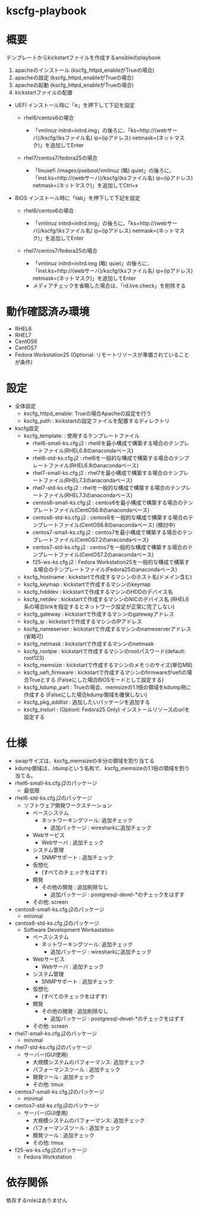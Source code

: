 kscfg-playbook
============================================================

# 概要

テンプレートからkickstartファイルを作成するansibleのplaybook

1. apacheのインストール (kscfg_httpd_enableがTrueの場合)
2. apacheの設定 (kscfg_httpd_enableがTrueの場合)
3. apacheの起動 (kscfg_httpd_enableがTrueの場合)
4. kickstartファイルの配置

- UEFI
  インストール時に「e」を押下して下記を設定
  - rhel6/centos6の場合
    - 「vmlinuz initrd=initrd.img」の後ろに、「ks=http://(webサーバ)/kscfg/(ksファイル名) ip=(ipアドレス) netmask=(ネットマスク)」を追加してEnter

  - rhel7/centos7/fedora25の場合
    - 「linuxefi /images/pxeboot/vmlinuz (略) quiet」の後ろに、「inst.ks=http://(webサーバ)/kscfg/(ksファイル名) ip=(ipアドレス) netmask=(ネットマスク)」を追加してCtrl+x

- BIOS
  インストール時に「tab」を押下して下記を設定
  - rhel6/centos6の場合
    - 「vmlinuz initrd=initrd.img」の後ろに、「ks=http://(webサーバ)/kscfg/(ksファイル名) ip=(ipアドレス) netmask=(ネットマスク)」を追加してEnter

  - rhel7/centos7/fedora25の場合
    - 「vmlinuz initrd=initrd.img (略) quiet」の後ろに、「inst.ks=http://(webサーバ)/kscfg/(ksファイル名) ip=(ipアドレス) netmask=(ネットマスク)」を追加してEnter
    - メディアチェックを省略した場合は、「rd.live.check」を削除する

# 動作確認済み環境

- RHEL6
- RHEL7
- CentOS6
- CentOS7
- Fedora Workstation25 (Optional: リモートリソースが準備されていることが条件)

# 設定

  - 全体設定
      - kscfg_httpd_enable: Trueの場合Apacheの設定を行う
      - kscfg_path        : kickstartの設定ファイルを配置するディレクトリ
  - kscfg設定
      - kscfg_template:     : 使用するテンプレートファイル
        - rhel6-small-ks.cfg.j2   : rhel6を最小構成で構築する場合のテンプレートファイル(RHEL6.8のanacondaベース)
        - rhel6-std-ks.cfg.j2     : rhel6を一般的な構成で構築する場合のテンプレートファイル(RHEL6.8のanacondaベース)
        - rhel7-small-ks.cfg.j2   : rhel7を最小構成で構築する場合のテンプレートファイル(RHEL7.3のanacondaベース)
        - rhel7-std-ks.cfg.j2     : rhelを一般的な構成で構築する場合のテンプレートファイル(RHEL7.3のanacondaベース)
        - centos6-small-ks.cfg.j2 : centos6を最小構成で構築する場合のテンプレートファイル(CentOS6.8のanacondaベース)
        - centos6-std-ks.cfg.j2   : centos6を一般的な構成で構築する場合のテンプレートファイル(CentOS6.8のanacondaベース) (検討中)
        - centos7-small-ks.cfg.j2 : centos7を最小構成で構築する場合のテンプレートファイル(CentOS7.2のanacondaベース)
        - centos7-std-ks.cfg.j2   : centos7を一般的な構成で構築する場合のテンプレートファイル(CentOS7.2のanacondaベース)
        - f25-ws-ks.cfg.j2        : Fedora Workstation25を一般的な構成で構築する場合のテンプレートファイル(Fedora25のanacondaベース)
      - kscfg_hostname      : kickstartで作成するマシンのホスト名(ドメイン含む)
      - kscfg_keymap        : kickstartで作成するマシンのkeymap
      - kscfg_hdddev        : kickstartで作成するマシンのHDDのデバイス名
      - kscfg_netdev        : kickstartで作成するマシンのNICのデバイス名 (RHEL6系の場合linkを指定するとネットワーク設定が正常に完了しない)
      - kscfg_gateway       : kickstartで作成するマシンのgatewayアドレス
      - kscfg_ip            : kickstartで作成するマシンのIPアドレス
      - kscfg_nameserver    : kickstartで作成するマシンのnameserverアドレス (省略可)
      - kscfg_netmask       : kickstartで作成するマシンのnetmask
      - kscfg_rootpw        : kickstartで作成するマシンのrootパスワード(default: root123)
      - kscfg_memsize       : kickstartで作成するマシンのメモリのサイズ(単位MB)
      - kscfg_uefi_firmware : kickstartで作成するマシンのfirmwareがuefiの場合Trueとする (Falseにした場合BIOSモードとして設定する)
      - kscfg_kdump_part    : Trueの場合、memsizeの1.1倍の領域をkdump用に作成する (Falseにした場合kdump領域を確保しない)
      - kscfg_pkg_addlist   : 追加したいパッケージを追加する
      - kscfg_insturl       : (Optionl: Fedora25 Only) インストールリソースのurlを設定する

# 仕様

  - swapサイズは、kscfg_memsizeの半分の領域を割り当てる
  - kdump領域は、/dumpという名称で、kscfg_memsizeの1.1倍の領域を割り当てる。
  - rhel6-small-ks.cfg.j2のパッケージ
    - 最低限
  - rhel6-std-ks.cfg.j2のパッケージ
    - ソフトウェア開発ワークステーション
      - ベースシステム
        - ネットワーキングツール: 追加チェック
          - 追加パッケージ : wiresharkに追加チェック
      - Webサービス
        - Webサーバ       : 追加チェック
      - システム管理
        - SNMPサポート    : 追加チェック
      - 仮想化
        - (すべてのチェックをはずす)
      - 開発
        - その他の開発    : 追加削除なし
          - 追加パッケージ : postgresql-devel-*のチェックをはずす
      - その他: screen
  - centos6-small-ks.cfg.j2のパッケージ
    - minimal
  - centos6-std-ks.cfg.j2のパッケージ
    - Software Development Workastation
      - ベースシステム
        - ネットワーキングツール: 追加チェック
          - 追加パッケージ : wiresharkに追加チェック
      - Webサービス
        - Webサーバ       : 追加チェック
      - システム管理
        - SNMPサポート    : 追加チェック
      - 仮想化
        - (すべてのチェックをはずす)
      - 開発
        - その他の開発    : 追加削除なし
          - 追加パッケージ : postgresql-devel-*のチェックをはずす
      - その他: screen
  - rhel7-small-ks.cfg.j2のパッケージ
    - minimal
  - rhel7-std-ks.cfg.j2のパッケージ
    - サーバー(GUI使用)
      - 大規模システムのパフォーマンス: 追加チェック
      - パフォーマンスツール        : 追加チェック
      - 開発ツール                 : 追加チェック
      - その他: tmux
  - centos7-small-ks.cfg.j2のパッケージ
    - minimal
  - centos7-std-ks.cfg.j2のパッケージ
    - サーバー(GUI使用)
      - 大規模システムのパフォーマンス: 追加チェック
      - パフォーマンスツール        : 追加チェック
      - 開発ツール                 : 追加チェック
      - その他: tmux
  - f25-ws-ks.cfg.j2のパッケージ
    - Fedora Workstation

# 依存関係

依存するroleはありません
